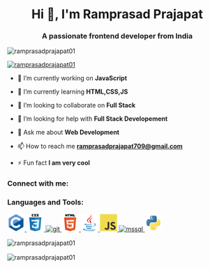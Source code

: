 <h1 align="center">Hi 👋, I'm Ramprasad Prajapat</h1>
<h3 align="center">A passionate frontend developer from India</h3>

<p align="left"> <img src="https://komarev.com/ghpvc/?username=ramprasadprajapat01&label=Profile%20views&color=0e75b6&style=flat" alt="ramprasadprajapat01" /> </p>

<p align="left"> <a href="https://github.com/ryo-ma/github-profile-trophy"><img src="https://github-profile-trophy.vercel.app/?username=ramprasadprajapat01" alt="ramprasadprajapat01" /></a> </p>

- 🔭 I’m currently working on **JavaScript**

- 🌱 I’m currently learning **HTML,CSS,JS**

- 👯 I’m looking to collaborate on **Full Stack**

- 🤝 I’m looking for help with **Full Stack Developement**

- 💬 Ask me about **Web Development**

- 📫 How to reach me **ramprasadprajapat709@gmail.com**

- ⚡ Fun fact **I am very cool**

<h3 align="left">Connect with me:</h3>
<p align="left">
</p>

<h3 align="left">Languages and Tools:</h3>
<p align="left"> <a href="https://www.cprogramming.com/" target="_blank" rel="noreferrer"> <img src="https://raw.githubusercontent.com/devicons/devicon/master/icons/c/c-original.svg" alt="c" width="40" height="40"/> </a> <a href="https://www.w3schools.com/css/" target="_blank" rel="noreferrer"> <img src="https://raw.githubusercontent.com/devicons/devicon/master/icons/css3/css3-original-wordmark.svg" alt="css3" width="40" height="40"/> </a> <a href="https://git-scm.com/" target="_blank" rel="noreferrer"> <img src="https://www.vectorlogo.zone/logos/git-scm/git-scm-icon.svg" alt="git" width="40" height="40"/> </a> <a href="https://www.w3.org/html/" target="_blank" rel="noreferrer"> <img src="https://raw.githubusercontent.com/devicons/devicon/master/icons/html5/html5-original-wordmark.svg" alt="html5" width="40" height="40"/> </a> <a href="https://www.java.com" target="_blank" rel="noreferrer"> <img src="https://raw.githubusercontent.com/devicons/devicon/master/icons/java/java-original.svg" alt="java" width="40" height="40"/> </a> <a href="https://developer.mozilla.org/en-US/docs/Web/JavaScript" target="_blank" rel="noreferrer"> <img src="https://raw.githubusercontent.com/devicons/devicon/master/icons/javascript/javascript-original.svg" alt="javascript" width="40" height="40"/> </a> <a href="https://www.microsoft.com/en-us/sql-server" target="_blank" rel="noreferrer"> <img src="https://www.svgrepo.com/show/303229/microsoft-sql-server-logo.svg" alt="mssql" width="40" height="40"/> </a> <a href="https://www.python.org" target="_blank" rel="noreferrer"> <img src="https://raw.githubusercontent.com/devicons/devicon/master/icons/python/python-original.svg" alt="python" width="40" height="40"/> </a> </p>

<p><img align="center" src="https://github-readme-stats.vercel.app/api/top-langs?username=ramprasadprajapat01&show_icons=true&locale=en&layout=compact" alt="ramprasadprajapat01" /></p>

<p><img align="center" src="https://github-readme-streak-stats.herokuapp.com/?user=ramprasadprajapat01&" alt="ramprasadprajapat01" /></p>
